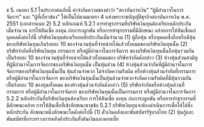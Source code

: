 ช
5. เนอหา
5.1 ในประกาศฉบับนี้
คำจำกัดความของคำว่า “สถาบันการเงิน” “ผู้มีอำนาจในการจัดการ” และ
“ผู้ที่เกี่ยวข้อง” ให้เป็นไปตามมาตรา 4 แห่งพระราชบัญญัติธุรกิจสถาบันการเงิน พ.ศ. 2551
(เอกสารแนบ 2)
5.2 หลักเกณฑ์
5.2.1 การทำธุรกรรมที่บริษัทเงินทุนต้องเรียกหลักประกันเต็มจำนวน
การให้สินเชื่อ ลงทุน ก่อภาระผูกพัน หรือการทำธุรกรรมที่มีลักษณะ
คล้ายการให้สินเชื่อแก่บุคคลดังต่อไปนี้ บริษัทเงินทุนต้องเรียกหลักประกันเต็มจำนวน
(1) ผู้ถือหุ้น หรือบุคคลซึ่งถือหรือมีหุ้นของบริษัทเงินทุนเกินร้อยละ 10
ของจำนวนหุ้นที่จำหน่ายได้แล้วทั้งหมดของบริษัทเงินทุนนั้น
(2) บริษัทจำกัดที่บริษัทเงินทุน กรรมการ หรือผู้มีอำนาจในการจัดการ
ของบริษัทเงินทุนนั้นถือหุ้นรวมกันเป็นร้อยละ 10 ของจำนวนหุ้นที่จำหน่ายได้แล้วทั้งหมดของ
บริษัทจํากัดดังกล่าว
(3) ห้างหุ้นส่วนสามัญที่ผู้มีอำนาจในการจัดการของบริษัทเงินทุนนั้น
เป็นหุ้นส่วน
(4) ห้างหุ้นส่วนจำกัดที่ผู้มีอำนาจในการจัดการของบริษัทเงินทุนนั้นเป็น
หุ้นส่วนจำพวก ไม่จำกัดความรับผิด หรือห้างหุ้นส่วนจำกัดที่กรรมการ หรือผู้มีอำนาจในการจัดการ
ของบริษัทเงินทุนนั้นเป็นหุ้นส่วนจำพวกจำกัดความรับผิดที่มีหุ้นรวมกันเป็นร้อยละ 10 ของทุนทั้งหมด
ของห้างหุ้นส่วนจํากัดดังกล่าว
(5) บริษัทจำกัดหรือห้างหุ้นส่วนที่กรรมการ หรือผู้มีอำนาจในการจัดการ
ของบริษัทเงินทุนนั้นเป็นกรรมการ หรือผู้มีอำนาจในการจัดการ
5.2.2 หลักประกันที่บริษัทเงินทุนต้องเรียก
การให้สินเชื่อ ลงทุน ก่อภาระผูกพัน หรือการทำธุรกรรมที่มีลักษณะคล้าย
การให้สินเชื่อที่เข้าลักษณะตามข้อ 5.2.1 บริษัทเงินทุนจะต้องดำเนินการเพื่อให้ได้ซึ่งหลักประกัน
ลักษณะหนึ่งลักษณะใดดังต่อไปนี้
(1) ตั๋วเงินคลังและพันธบัตรรัฐบาลไทย
(2) หุ้นกู้และพันธบัตรที่กระทรวงการคลังค้ำประกันทั้งต้นเงินและดอกเบี้ย
